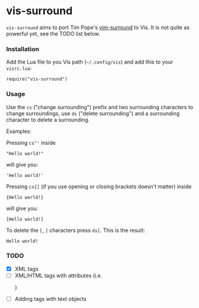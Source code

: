 # vis-surround

`vis-surround` aims to port Tim Pope's [vim-surround](https://github.com/tpope/vim-surround) to Vis. It is not quite as powerful yet, see the TODO list below.

### Installation
Add the Lua file to you Vis path (`~/.config/vis`) and add this to your `visrc.lua`:
```
require("vis-surround")
```

### Usage

Use the `cs` ("change surrounding") prefix and two surrounding characters to change surroundings, use `ds` ("delete surrounding") and a surrounding character to delete a surrounding.

Examples:

Pressing `cs"'` inside
```
"Hello world!"
```
will give you:
```
'Hello world!'
```
Pressing `cs{]` (if you use opening or closing brackets doesn't matter) inside
```
{Hello world!}
```
will give you:
```
[Hello world!]
```
To delete the `[`, `]` characters press `ds[`. This is the result:
```
Hello world!
```

### TODO
- [x] XML tags
- [ ] XML/HTML tags with attributes (i.e. <p class="foo">)
- [ ] Adding tags with text objects